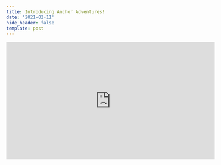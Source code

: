 ```yaml
---
title: Introducing Anchor Adventures!
date: '2021-02-11'
hide_header: false
template: post
---
```

<iframe width="560" height="315" src="https://www.youtube.com/embed/Nk2j8-O4Hnk" frameborder="0" allow="accelerometer; autoplay; clipboard-write; encrypted-media; gyroscope; picture-in-picture" allowfullscreen></iframe>

